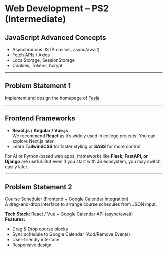 # Web Development – PS2 (Intermediate)

## JavaScript Advanced Concepts
- Asynchronous JS (Promises, async/await)  
- Fetch APIs / Axios  
- LocalStorage, SessionStorage  
- Cookies, Tokens, bcrypt  

---

## Problem Statement 1
Implement and design the homepage of [Tesla](https://www.tesla.com/).

---

## Frontend Frameworks
- **React.js / Angular / Vue.js**  
  We recommend **React** as it’s widely used in college projects. You can explore Next.js later.  
- Learn **TailwindCSS** for faster styling or **SASS** for more control.

For AI or Python-based web apps, frameworks like **Flask, FastAPI, or Django** are useful. But even if you start with JS ecosystem, you may switch easily later.

---

## Problem Statement 2
Course Scheduler (Frontend + Google Calendar Integration)  
A drag-and-drop interface to arrange course schedules from JSON input.

**Tech Stack:** React / Vue + Google Calendar API (async/await)  
**Features:**
- Drag & Drop course blocks  
- Sync schedule to Google Calendar (Add/Remove Events)  
- User-friendly interface  
- Responsive design  
